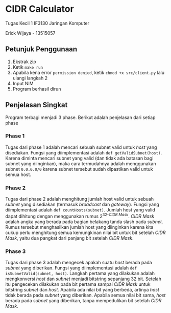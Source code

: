 # CIDR Calculator
Tugas Kecil 1 IF3130 Jaringan Komputer

Erick Wijaya - 13515057

## Petunjuk Penggunaan
1. Ekstrak zip
2. Ketik ```make run```
3. Apabila kena error ```permission denied```, ketik ```chmod +x src/client.py``` lalu ulangi langkah 2
4. Input NIM
5. Program berhasil dirun

## Penjelasan Singkat
Program terbagi menjadi 3 phase. Berikut adalah penjelasan dari setiap phase

### Phase 1
Tugas dari phase 1 adalah mencari sebuah subnet valid untuk <i>host</i> yang disediakan. Fungsi yang diimplementasi adalah ```def getValidSubnet(host)```. Karena diminta mencari subnet yang valid (dan tidak ada batasan bagi subnet yang diinginkan), maka cara termudahnya adalah menggunakan subnet ```0.0.0.0/0``` karena subnet tersebut sudah dipastikan valid untuk semua host. 

### Phase 2
Tugas dari phase 2 adalah menghitung jumlah host valid untuk sebuah <i>subnet</i> yang disediakan (termasuk <i>broadcast</i> dan <i>gateway</i>). Fungsi yang diimplementasi adalah ```def countHosts(subnet)```. Jumlah host yang valid dapat dihitung dengan menggunakan rumus 2<sup>32-<i>CIDR Mask</i></sup>. <i>CIDR Mask</i> adalah angka yang berada pada bagian belakang tanda slash pada <i>subnet</i>. Rumus tersebut menghasilkan jumlah host yang diinginkan karena kita cukup perlu menghitung semua kemungkinan nilai bit untuk bit setelah <i>CIDR Mask</i>, yaitu dua pangkat dari panjang bit setelah <i>CIDR Mask</i>. 

### Phase 3
Tugas dari phase 3 adalah mengecek apakah suatu <i>host</i> berada pada <i>subnet</i> yang diberikan. Fungsi yang diimplementasi adalah ```def isSubnetValid(subnet, host)```. Langkah pertama yang dilakukan adalah mengkonversi <i>host</i> dan <i>subnet</i> menjadi bitstring sepanjang 32 bit. Setelah itu pengecekan dilakukan pada bit pertama sampai <i>CIDR Mask</i> untuk bitstring <i>subnet</i> dan <i>host</i>. Apabila ada nilai bit yang berbeda, artinya <i>host</i> tidak berada pada <i>subnet</i> yang diberikan. Apabila semua nilai bit sama, <i>host</i> berada pada <i>subnet</i> yang diberikan, tanpa mempedulikan bit setelah <i>CIDR Mask</i>. 
